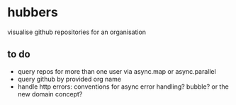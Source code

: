 hubbers
=======

visualise github repositories for an organisation

to do
-----

- query repos for more than one user via async.map or async.parallel
- query github by provided org name  
- handle http errors: conventions for async error handling? bubble? or the new domain concept?
